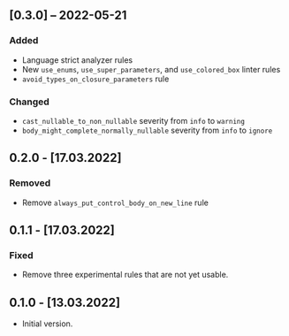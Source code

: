 ## [0.3.0] – 2022-05-21
### Added
- Language strict analyzer rules
- New `use_enums`, `use_super_parameters`, and `use_colored_box` linter rules
- `avoid_types_on_closure_parameters` rule

### Changed
- `cast_nullable_to_non_nullable` severity from `info` to `warning`
- `body_might_complete_normally_nullable` severity from `info` to `ignore`


## 0.2.0 - [17.03.2022]

### Removed

- Remove `always_put_control_body_on_new_line` rule

## 0.1.1 - [17.03.2022]

### Fixed

- Remove three experimental rules that are not yet usable.


## 0.1.0 - [13.03.2022]

- Initial version.
